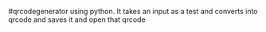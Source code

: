#qrcodegenerator using python.
It takes an input as a test and converts into qrcode and saves it and open that qrcode
